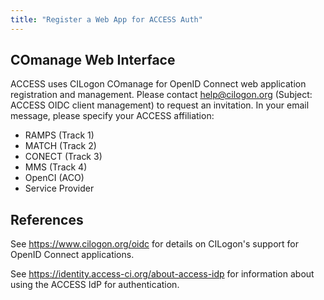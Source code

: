 ```yaml
---
title: "Register a Web App for ACCESS Auth"
---
```


COmanage Web Interface
----------------------
ACCESS uses CILogon COmanage for OpenID Connect web application registration and management.
Please contact [help@cilogon.org](mailto:help@cilogon.org) (Subject: ACCESS OIDC client management) to request an invitation.
In your email message, please specify your ACCESS affiliation:
* RAMPS (Track 1)
* MATCH (Track 2)
* CONECT (Track 3)
* MMS (Track 4)
* OpenCI (ACO)
* Service Provider

References
----------
See <https://www.cilogon.org/oidc> for details on CILogon's support for OpenID Connect applications.

See <https://identity.access-ci.org/about-access-idp> for information about using the ACCESS IdP for authentication.
